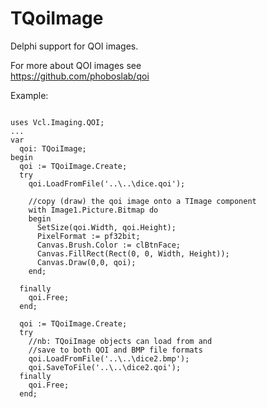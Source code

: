 # TQoiImage
Delphi support for QOI images.

For more about QOI images see<br>
https://github.com/phoboslab/qoi


Example:

<pre><code>
uses Vcl.Imaging.QOI;
...
var
  qoi: TQoiImage;
begin
  qoi := TQoiImage.Create;
  try
    qoi.LoadFromFile('..\..\dice.qoi');
    
    //copy (draw) the qoi image onto a TImage component
    with Image1.Picture.Bitmap do
    begin
      SetSize(qoi.Width, qoi.Height);
      PixelFormat := pf32bit;
      Canvas.Brush.Color := clBtnFace;
      Canvas.FillRect(Rect(0, 0, Width, Height));    
      Canvas.Draw(0,0, qoi);
    end;
    
  finally
    qoi.Free;
  end;

  qoi := TQoiImage.Create;
  try
    //nb: TQoiImage objects can load from and 
    //save to both QOI and BMP file formats
    qoi.LoadFromFile('..\..\dice2.bmp');
    qoi.SaveToFile('..\..\dice2.qoi');
  finally
    qoi.Free;
  end;
</code></pre>

